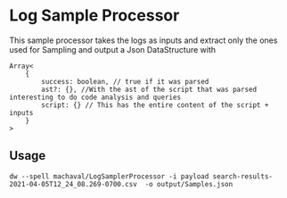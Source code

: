# Log Sample Processor


This sample processor takes the logs as inputs and extract only the ones used for Sampling and output a Json DataStructure with 

```
Array<
    {
        success: boolean, // true if it was parsed
        ast?: {}, //With the ast of the script that was parsed interesting to do code analysis and queries
        script: {} // This has the entire content of the script + inputs 
    }
>
```

## Usage 

```
dw --spell machaval/LogSamplerProcessor -i payload search-results-2021-04-05T12_24_08.269-0700.csv  -o output/Samples.json
```